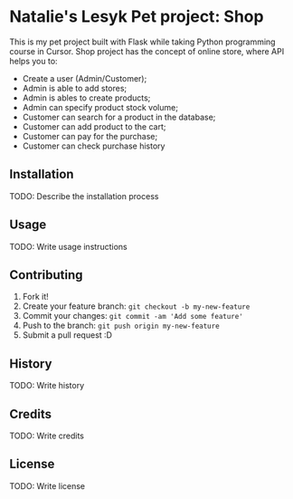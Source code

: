 # Natalie's Lesyk Pet project: Shop
This is my pet project built with Flask while taking Python programming course in Cursor.
Shop project has the concept of online store, where API helps you to: 
- Create a user (Admin/Customer); 
- Admin is able to add stores; 
- Admin is ables to create products;
- Admin can specify product stock volume;
- Customer can search for a product in the database;
- Customer can add product to the cart;
- Customer can pay for the purchase;
- Customer can check purchase history


## Installation

TODO: Describe the installation process

## Usage

TODO: Write usage instructions

## Contributing

1. Fork it!
2. Create your feature branch: `git checkout -b my-new-feature`
3. Commit your changes: `git commit -am 'Add some feature'`
4. Push to the branch: `git push origin my-new-feature`
5. Submit a pull request :D

## History

TODO: Write history

## Credits

TODO: Write credits

## License

TODO: Write license
